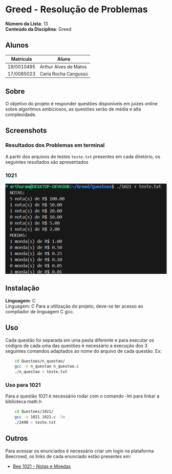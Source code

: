 # Greed - Resolução de Problemas

**Número da Lista**: 13 <br>
**Conteúdo da Disciplina**: Greed<br>

## Alunos
|Matrícula | Aluno |
| -- | -- |
| 19/0010495  |  Arthur Alves de Matos |
| 17/0085023  |  Carla Rocha Cangussú |

## Sobre
O objetivo do projeto é responder questões disponíveis em juízes online sobre algoritmos ambiciosos, as questões serão de média e alta complexidade.

## Screenshots
### Resultados dos Problemas em terminal
A partir dos arquivos de testes `teste.txt` presentes em cada diretório, os seguintes resultados são apresentados

### 1021
![1021](/screenshots/1021.png)

## Instalação 
**Linguagem**: C<br>
Linguagem: C
Para a utilização do projeto, deve-se ter acesso ao compilador de linguagem C gcc.

## Uso 
Cada questão foi separada em uma pasta diferente e para executar os códigos de cada uma das questões é necessário a execução dos 3 seguintes comandos adaptados ao nome do arquivo de cada questão. Ex:

```sh
    cd Questoes/n_questao/
    gcc -o n_questao n_questao.c
    ./n_questao < teste.txt
```

### Uso para 1021
Para a questão 1021 é necessário rodar com o comando -lm para linkar a biblioteca math.h

```sh
    cd Questoes/1021/
    gcc -o 1021 1021.c -lm
    ./2490 < teste.txt
```


## Outros 
Para acessar os enunciados é necessário criar um login na plataforma Beecrowd, os links de cada enunciado estão presentes em:

- [Bee 1021 - Notas e Moedas](https://judge.beecrowd.com/pt/problems/view/1021)




